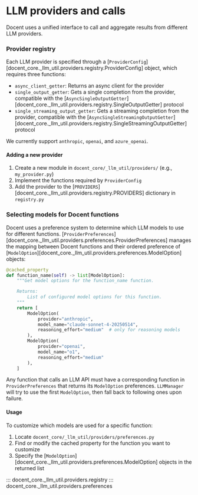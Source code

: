 # LLM providers and calls

Docent uses a unified interface to call and aggregate results from different LLM providers.

### Provider registry

Each LLM provider is specified through a [`ProviderConfig`][docent_core._llm_util.providers.registry.ProviderConfig] object, which requires three functions:

- `async_client_getter`: Returns an async client for the provider
- `single_output_getter`: Gets a single completion from the provider, compatible with the [`AsyncSingleOutputGetter`][docent_core._llm_util.providers.registry.SingleOutputGetter] protocol
- `single_streaming_output_getter`: Gets a streaming completion from the provider, compatible with the [`AsyncSingleStreamingOutputGetter`][docent_core._llm_util.providers.registry.SingleStreamingOutputGetter] protocol

We currently support `anthropic`, `openai`, and `azure_openai`.

#### Adding a new provider

1. Create a new module in `docent_core/_llm_util/providers/` (e.g., `my_provider.py`)
2. Implement the functions required by `ProviderConfig`
3. Add the provider to the [`PROVIDERS`][docent_core._llm_util.providers.registry.PROVIDERS] dictionary in `registry.py`

### Selecting models for Docent functions

Docent uses a preference system to determine which LLM models to use for different functions. [`ProviderPreferences`][docent_core._llm_util.providers.preferences.ProviderPreferences] manages the mapping between Docent functions and their ordered preference of [`ModelOption`][docent_core._llm_util.providers.preferences.ModelOption] objects:

```python
@cached_property
def function_name(self) -> list[ModelOption]:
    """Get model options for the function_name function.

    Returns:
        List of configured model options for this function.
    """
    return [
        ModelOption(
            provider="anthropic",
            model_name="claude-sonnet-4-20250514",
            reasoning_effort="medium"  # only for reasoning models
        ),
        ModelOption(
            provider="openai",
            model_name="o1",
            reasoning_effort="medium"
        ),
    ]
```

Any function that calls an LLM API must have a corresponding function in `ProviderPreferences` that returns its `ModelOption` preferences. `LLMManager` will try to use the first `ModelOption`, then fall back to following ones upon failure.

#### Usage

To customize which models are used for a specific function:

1. Locate `docent_core/_llm_util/providers/preferences.py`
2. Find or modify the cached property for the function you want to customize
3. Specify the [`ModelOption`][docent_core._llm_util.providers.preferences.ModelOption] objects in the returned list



::: docent_core._llm_util.providers.registry
::: docent_core._llm_util.providers.preferences
